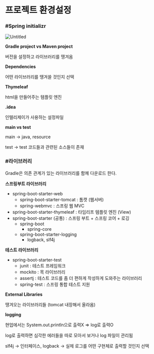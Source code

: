 # 프로젝트 환경설정

### #Spring initializr

![Untitled](%E1%84%91%E1%85%B3%E1%84%85%E1%85%A9%E1%84%8C%E1%85%A6%E1%86%A8%E1%84%90%E1%85%B3%20%E1%84%92%E1%85%AA%E1%86%AB%E1%84%80%E1%85%A7%E1%86%BC%E1%84%89%E1%85%A5%E1%86%AF%E1%84%8C%E1%85%A5%E1%86%BC%20d59a3496ee184a8480c5ed5cf026cabf/Untitled.png)

**Gradle project vs Maven project**

버전을 설정하고 라이브러리를 땡겨옴

**Dependencies**

어떤 라이브러리를 땡겨쓸 것인지 선택

**Thymeleaf**

html을 만들어주는 템플릿 엔진

**.idea**

인텔리제이가 사용하는 설정파일

**main vs test**

main → java, resource

test → test 코드들과 관련된 소스들이 존재

### #라이브러리

Gradle은 의존 관계가 있는 라이브러리를 함께 다운로드 한다.

**스프링부트 라이브러리**

- spring-boot-starter-web
    - spring-boot-starter-tomcat : 톰캣 (웹서버)
    - spring-webmvc : 스프링 웹 MVC
- spring-boot-starter-thymeleaf : 타임리프 템플릿 엔진 (View)
- spring-boot-starter (공통) : 스프링 부트 + 스프링 코어 + 로깅
    - spring-boot
        - spring-core
    - spring-boot-starter-logging
        - logback, slf4j

**테스트 라이브러리**

- spring-boot-starter-test
    - junit : 테스트 프레임워크
    - mockito : 목 라이브러리
    - assertj : 테스트 코드를 좀 더 편하게 작성하게 도와주는 라이브러리
    - spring-test : 스프링 통합 테스트 지원

**External Libraries**

땡겨오는 라이브러리들 (tomcat 내장해서 올라옴)

**logging**

현업에서는 System.out.println으로 출력X ⇒ log로 출력O

log로 출력하면 심각한 에러들을 따로 모아서 보거나 log 파일이 관리됨

slf4j → 인터페이스, logback → 실제 로그를 어떤 구현체로 출력할 것인지 선택